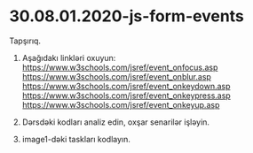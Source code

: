 # 30.08.01.2020-js-form-events

Tapşırıq.

  1. Aşağıdakı linkləri oxuyun:   
     https://www.w3schools.com/jsref/event_onfocus.asp      
     https://www.w3schools.com/jsref/event_onblur.asp      
     https://www.w3schools.com/jsref/event_onkeydown.asp      
     https://www.w3schools.com/jsref/event_onkeypress.asp      
     https://www.w3schools.com/jsref/event_onkeyup.asp
     
  2. Dərsdəki kodları analiz edin, oxşar senarilər işləyin.
  
  3. image1-dəki taskları kodlayın.
